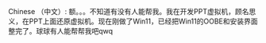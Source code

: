 Chinese （中文）:
额。。。不知道有没有人能帮我。我在开发PPT虚拟机，顾名思义，在PPT上面还原虚拟机。现在刚做了Win11，已经把Win11的OOBE和安装界面整完了。球球有人能帮帮我吧qwq
